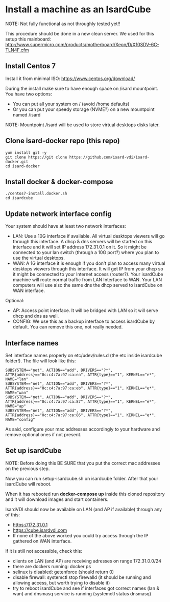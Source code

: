 # Install a machine as an IsardCube

NOTE: Not fully functional as not throughly tested yet!!

This procedure should be done in a new clean server. We used for this setup this mainboard: http://www.supermicro.com/products/motherboard/Xeon/D/X10SDV-6C-TLN4F.cfm

## Install Centos 7 

Install it from minimal ISO: https://www.centos.org/download/

During the install make sure to have enough space on /isard mountpoint. You have two options:

- You can put all your system on / (avoid /home defaults)
- Or you can put your speedy storage (NVME?) on a new mountpoint named /isard

NOTE: Mountpoint /isard will be used to store virtual desktops disks later.

## Clone isard-docker repo (this repo)

```
yum install git -y
git clone https://git clone https://github.com/isard-vdi/isard-docker.git
cd isard-docker
```

## Install docker & docker-compose

```
./centos7-install.docker.sh
cd isardcube
```

## Update network interface config

Your system should have at least two network interfaces:

- LAN: Use a 10G interface if available. All virtual desktops viewers will go through this interface. A dhcp & dns servers will be started on this interface and it will set IP address 172.31.0.1 on it. So it might be connected to your lan switch (through a 10G port?) where you plan to use the virtual desktops.
- WAN: A 1G interface it is enough if you don't plan to access many virtual desktops viewers through this interface. It will get IP from your dhcp so it might be connected to your Internet access (router?). Your isardCube machine will route normal traffic from LAN Interface to WAN. Your LAN computers will use also the same dns the dhcp served to isardCube on WAN interface. 

Optional:

- AP: Access point interface. It will be bridged with LAN so it will serve dhcp and dns as well.
- CONFIG: We use this as a backup interface to access isardCube by default. You can remove this one, not really needed.

## Interface names

Set interface names properly on etc/udev/rules.d (the etc inside isardcube folder!). The file will look like this:
```
SUBSYSTEM=="net", ACTION=="add", DRIVERS=="?*", ATTR{address}=="0c:c4:7a:97:ca:ea", ATTR{type}=="1", KERNEL=="e*", NAME="lan"
SUBSYSTEM=="net", ACTION=="add", DRIVERS=="?*", ATTR{address}=="0c:c4:7a:97:ca:eb", ATTR{type}=="1", KERNEL=="e*", NAME="wan"
SUBSYSTEM=="net", ACTION=="add", DRIVERS=="?*", ATTR{address}=="0c:c4:7a:97:ca:87", ATTR{type}=="1", KERNEL=="e*", NAME="ap"
SUBSYSTEM=="net", ACTION=="add", DRIVERS=="?*", ATTR{address}=="0c:c4:7a:97:ca:86", ATTR{type}=="1", KERNEL=="e*", NAME="config"
```

As said, configure your mac addresses accordingly to your hardware and remove optional ones if not present.

## Set up isardCube

NOTE: Before doing this BE SURE that you put the correct mac addresses on the previous step.

Now you can run setup-isardcube.sh on isardcube folder. After that your isardCube will reboot.

When it has rebooted run **docker-compose up** inside this cloned repository and it will download images and start containers. 

IsardVDI should now be available on LAN (and AP if available) through any of this:

- https://172.31.0.1
- https://cube.isardvdi.com
- If none of the above worked you could try access through the IP gathered on WAN interface.

If it is still not accessible, check this:
- clients on LAN (and AP) are receiving adresses on range 172.31.0.0/24
- there are dockers running: docker ps
- selinux is disabled: getenforce  (should return 0)
- disable firewall: systemctl stop firewalld (it should be running and allowing access, but worth trying to disable it)
- try to reboot isardCube and see if interfaces got correct names (lan & wan) and dnsmasq service is running (systemctl status dnsmasq)


